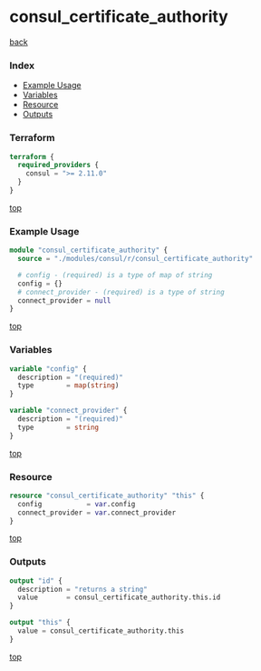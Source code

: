 # consul_certificate_authority

[back](../consul.md)

### Index

- [Example Usage](#example-usage)
- [Variables](#variables)
- [Resource](#resource)
- [Outputs](#outputs)

### Terraform

```terraform
terraform {
  required_providers {
    consul = ">= 2.11.0"
  }
}
```

[top](#index)

### Example Usage

```terraform
module "consul_certificate_authority" {
  source = "./modules/consul/r/consul_certificate_authority"

  # config - (required) is a type of map of string
  config = {}
  # connect_provider - (required) is a type of string
  connect_provider = null
}
```

[top](#index)

### Variables

```terraform
variable "config" {
  description = "(required)"
  type        = map(string)
}

variable "connect_provider" {
  description = "(required)"
  type        = string
}
```

[top](#index)

### Resource

```terraform
resource "consul_certificate_authority" "this" {
  config           = var.config
  connect_provider = var.connect_provider
}
```

[top](#index)

### Outputs

```terraform
output "id" {
  description = "returns a string"
  value       = consul_certificate_authority.this.id
}

output "this" {
  value = consul_certificate_authority.this
}
```

[top](#index)